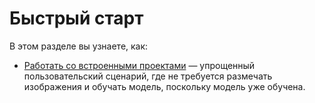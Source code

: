 # Быстрый старт

В этом разделе вы узнаете, как:
* [Работать со встроенными проектами](https://docs.primo-rpa.ru/primo-rpa/primo-rpa-ai-server/user/quick-start/about-system-projects) — упрощенный пользовательский сценарий, где не требуется размечать изображения и обучать модель, поскольку модель уже обучена.

